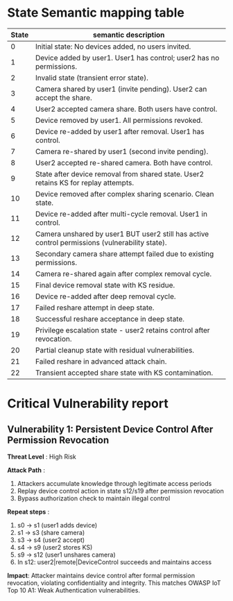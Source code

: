 # State Semantic mapping table
State | semantic description
-----|---------
0 | Initial state: No devices added, no users invited.
1 | Device added by user1. User1 has control; user2 has no permissions.
2 | Invalid state (transient error state).
3 | Camera shared by user1 (invite pending). User2 can accept the share.
4 | User2 accepted camera share. Both users have control.
5 | Device removed by user1. All permissions revoked.
6 | Device re-added by user1 after removal. User1 has control.
7 | Camera re-shared by user1 (second invite pending).
8 | User2 accepted re-shared camera. Both have control.
9 | State after device removal from shared state. User2 retains KS for replay attempts.
10 | Device removed after complex sharing scenario. Clean state.
11 | Device re-added after multi-cycle removal. User1 in control.
12 | Camera unshared by user1 BUT user2 still has active control permissions (vulnerability state).
13 | Secondary camera share attempt failed due to existing permissions.
14 | Camera re-shared again after complex removal cycle.
15 | Final device removal state with KS residue.
16 | Device re-added after deep removal cycle.
17 | Failed reshare attempt in deep state.
18 | Successful reshare acceptance in deep state.
19 | Privilege escalation state - user2 retains control after revocation.
20 | Partial cleanup state with residual vulnerabilities.
21 | Failed reshare in advanced attack chain.
22 | Transient accepted share state with KS contamination.

# Critical Vulnerability report
## Vulnerability 1: Persistent Device Control After Permission Revocation
**Threat Level** : High Risk

**Attack Path** :
1. Attackers accumulate knowledge through legitimate access periods
2. Replay device control action in state s12/s19 after permission revocation
3. Bypass authorization check to maintain illegal control

**Repeat steps** :
1. s0 → s1 (user1 adds device)
2. s1 → s3 (share camera)
3. s3 → s4 (user2 accept)
4. s4 → s9 (user2 stores KS)
5. s9 → s12 (user1 unshares camera)
6. In s12: user2|remote|DeviceControl succeeds and maintains access

**Impact**: Attacker maintains device control after formal permission revocation, violating confidentiality and integrity. This matches OWASP IoT Top 10 A1: Weak Authentication vulnerabilities.